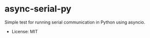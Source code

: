 # async-serial-py

Simple test for running serial communication in Python using asyncio.

* License: MIT
